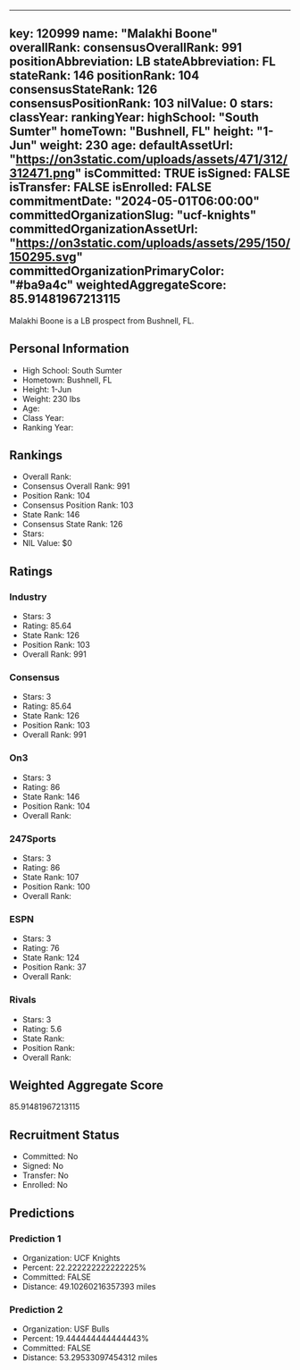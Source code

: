 ---
  key: 120999
  name: "Malakhi Boone"
  overallRank: 
  consensusOverallRank: 991
  positionAbbreviation: LB
  stateAbbreviation: FL
  stateRank: 146
  positionRank: 104
  consensusStateRank: 126
  consensusPositionRank: 103
  nilValue: 0
  stars: 
  classYear: 
  rankingYear: 
  highSchool: "South Sumter"
  homeTown: "Bushnell, FL"
  height: "1-Jun"
  weight: 230
  age: 
  defaultAssetUrl: "https://on3static.com/uploads/assets/471/312/312471.png"
  isCommitted: TRUE
  isSigned: FALSE
  isTransfer: FALSE
  isEnrolled: FALSE
  commitmentDate: "2024-05-01T06:00:00"
  committedOrganizationSlug: "ucf-knights"
  committedOrganizationAssetUrl: "https://on3static.com/uploads/assets/295/150/150295.svg"
  committedOrganizationPrimaryColor: "#ba9a4c"
  weightedAggregateScore: 85.91481967213115
  ---
  
  Malakhi Boone is a LB prospect from Bushnell, FL.
  
  ## Personal Information
  - High School: South Sumter
  - Hometown: Bushnell, FL
  - Height: 1-Jun
  - Weight: 230 lbs
  - Age: 
  - Class Year: 
  - Ranking Year: 
  
  ## Rankings
  - Overall Rank: 
  - Consensus Overall Rank: 991
  - Position Rank: 104
  - Consensus Position Rank: 103
  - State Rank: 146
  - Consensus State Rank: 126
  - Stars: 
  - NIL Value: $0
  
  ## Ratings
  
  ### Industry
  - Stars: 3
  - Rating: 85.64
  - State Rank: 126
  - Position Rank: 103
  - Overall Rank: 991
  
  ### Consensus
  - Stars: 3
  - Rating: 85.64
  - State Rank: 126
  - Position Rank: 103
  - Overall Rank: 991
  
  ### On3
  - Stars: 3
  - Rating: 86
  - State Rank: 146
  - Position Rank: 104
  - Overall Rank: 
  
  ### 247Sports
  - Stars: 3
  - Rating: 86
  - State Rank: 107
  - Position Rank: 100
  - Overall Rank: 
  
  ### ESPN
  - Stars: 3
  - Rating: 76
  - State Rank: 124
  - Position Rank: 37
  - Overall Rank: 
  
  ### Rivals
  - Stars: 3
  - Rating: 5.6
  - State Rank: 
  - Position Rank: 
  - Overall Rank: 
  
  ## Weighted Aggregate Score
  85.91481967213115
  
  ## Recruitment Status
  - Committed: No
  - Signed: No
  - Transfer: No
  - Enrolled: No
  
  
  
  ## Predictions
  
  ### Prediction 1
  - Organization: UCF Knights
  - Percent: 22.222222222222225%
  - Committed: FALSE
  - Distance: 49.10260216357393 miles
  
  ### Prediction 2
  - Organization: USF Bulls
  - Percent: 19.444444444444443%
  - Committed: FALSE
  - Distance: 53.29533097454312 miles
  